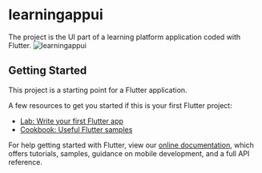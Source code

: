 # learningappui

The project is the UI part of a learning platform application coded with Flutter.
![learningappui](https://user-images.githubusercontent.com/58813368/107019167-6b7b1480-67b2-11eb-8dfb-eb368f116ee4.png)

## Getting Started

This project is a starting point for a Flutter application.

A few resources to get you started if this is your first Flutter project:

- [Lab: Write your first Flutter app](https://flutter.dev/docs/get-started/codelab)
- [Cookbook: Useful Flutter samples](https://flutter.dev/docs/cookbook)

For help getting started with Flutter, view our
[online documentation](https://flutter.dev/docs), which offers tutorials,
samples, guidance on mobile development, and a full API reference.
